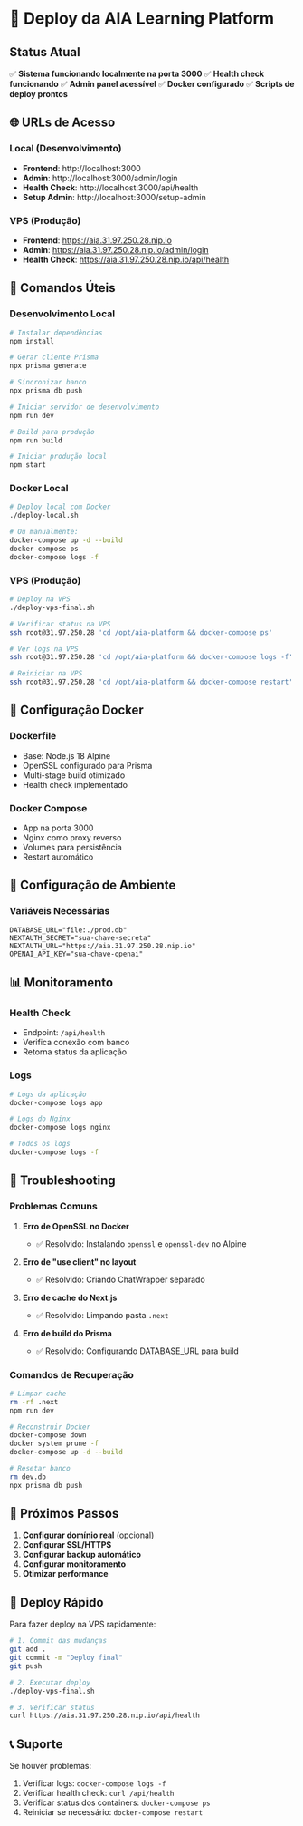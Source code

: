 # 🚀 Deploy da AIA Learning Platform

## Status Atual
✅ **Sistema funcionando localmente na porta 3000**
✅ **Health check funcionando**
✅ **Admin panel acessível**
✅ **Docker configurado**
✅ **Scripts de deploy prontos**

## 🌐 URLs de Acesso

### Local (Desenvolvimento)
- **Frontend**: http://localhost:3000
- **Admin**: http://localhost:3000/admin/login
- **Health Check**: http://localhost:3000/api/health
- **Setup Admin**: http://localhost:3000/setup-admin

### VPS (Produção)
- **Frontend**: https://aia.31.97.250.28.nip.io
- **Admin**: https://aia.31.97.250.28.nip.io/admin/login
- **Health Check**: https://aia.31.97.250.28.nip.io/api/health

## 🔧 Comandos Úteis

### Desenvolvimento Local
```bash
# Instalar dependências
npm install

# Gerar cliente Prisma
npx prisma generate

# Sincronizar banco
npx prisma db push

# Iniciar servidor de desenvolvimento
npm run dev

# Build para produção
npm run build

# Iniciar produção local
npm start
```

### Docker Local
```bash
# Deploy local com Docker
./deploy-local.sh

# Ou manualmente:
docker-compose up -d --build
docker-compose ps
docker-compose logs -f
```

### VPS (Produção)
```bash
# Deploy na VPS
./deploy-vps-final.sh

# Verificar status na VPS
ssh root@31.97.250.28 'cd /opt/aia-platform && docker-compose ps'

# Ver logs na VPS
ssh root@31.97.250.28 'cd /opt/aia-platform && docker-compose logs -f'

# Reiniciar na VPS
ssh root@31.97.250.28 'cd /opt/aia-platform && docker-compose restart'
```

## 🐳 Configuração Docker

### Dockerfile
- Base: Node.js 18 Alpine
- OpenSSL configurado para Prisma
- Multi-stage build otimizado
- Health check implementado

### Docker Compose
- App na porta 3000
- Nginx como proxy reverso
- Volumes para persistência
- Restart automático

## 🔐 Configuração de Ambiente

### Variáveis Necessárias
```env
DATABASE_URL="file:./prod.db"
NEXTAUTH_SECRET="sua-chave-secreta"
NEXTAUTH_URL="https://aia.31.97.250.28.nip.io"
OPENAI_API_KEY="sua-chave-openai"
```

## 📊 Monitoramento

### Health Check
- Endpoint: `/api/health`
- Verifica conexão com banco
- Retorna status da aplicação

### Logs
```bash
# Logs da aplicação
docker-compose logs app

# Logs do Nginx
docker-compose logs nginx

# Todos os logs
docker-compose logs -f
```

## 🚨 Troubleshooting

### Problemas Comuns

1. **Erro de OpenSSL no Docker**
   - ✅ Resolvido: Instalando `openssl` e `openssl-dev` no Alpine

2. **Erro de "use client" no layout**
   - ✅ Resolvido: Criando ChatWrapper separado

3. **Erro de cache do Next.js**
   - ✅ Resolvido: Limpando pasta `.next`

4. **Erro de build do Prisma**
   - ✅ Resolvido: Configurando DATABASE_URL para build

### Comandos de Recuperação
```bash
# Limpar cache
rm -rf .next
npm run dev

# Reconstruir Docker
docker-compose down
docker system prune -f
docker-compose up -d --build

# Resetar banco
rm dev.db
npx prisma db push
```

## 📝 Próximos Passos

1. **Configurar domínio real** (opcional)
2. **Configurar SSL/HTTPS**
3. **Configurar backup automático**
4. **Configurar monitoramento**
5. **Otimizar performance**

## 🎯 Deploy Rápido

Para fazer deploy na VPS rapidamente:

```bash
# 1. Commit das mudanças
git add .
git commit -m "Deploy final"
git push

# 2. Executar deploy
./deploy-vps-final.sh

# 3. Verificar status
curl https://aia.31.97.250.28.nip.io/api/health
```

## 📞 Suporte

Se houver problemas:
1. Verificar logs: `docker-compose logs -f`
2. Verificar health check: `curl /api/health`
3. Verificar status dos containers: `docker-compose ps`
4. Reiniciar se necessário: `docker-compose restart` 